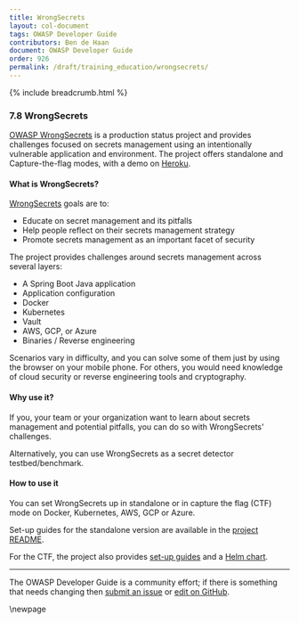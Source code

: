 ```yaml
---
title: WrongSecrets
layout: col-document
tags: OWASP Developer Guide
contributors: Ben de Haan 
document: OWASP Developer Guide
order: 926
permalink: /draft/training_education/wrongsecrets/
---
```


{% include breadcrumb.html %}

### 7.8 WrongSecrets

[OWASP WrongSecrets][wrongsecrets-project] is a production status project
and provides challenges focused on secrets management using an intentionally vulnerable application and environment.
The project offers standalone and Capture-the-flag modes, with a demo on [Heroku][heroku].

#### What is WrongSecrets?

[WrongSecrets][wrongsecrets] goals are to:

- Educate on secret management and its pitfalls
- Help people reflect on their secrets management strategy
- Promote secrets management as an important facet of security

The project provides challenges around secrets management across several layers:

- A Spring Boot Java application
- Application configuration
- Docker
- Kubernetes
- Vault
- AWS, GCP, or Azure
- Binaries / Reverse engineering

Scenarios vary in difficulty, and you can solve some of them just by using the browser on your mobile phone.
For others, you would need knowledge of cloud security or reverse engineering tools and cryptography.

#### Why use it?

If you, your team or your organization want to learn about secrets management and potential pitfalls,
you can do so with WrongSecrets' challenges.

Alternatively, you can use WrongSecrets as a secret detector testbed/benchmark.

#### How to use it

You can set WrongSecrets up in standalone or in capture the flag (CTF) mode on Docker, Kubernetes, AWS, GCP or Azure.

Set-up guides for the standalone version are available in the [project README][readme].

For the CTF, the project also provides [set-up guides][ctf] and a [Helm chart][helm].

---

The OWASP Developer Guide is a community effort; if there is something that needs changing
then [submit an issue][issue0908] or [edit on GitHub][edit0908].

[ctf]: https://github.com/OWASP/wrongsecrets/blob/master/ctf-instructions.md
[edit0908]: https://github.com/OWASP/www-project-developer-guide/blob/main/draft/09-training-education/08-wrongsecrets.md
[helm]: https://owasp.org/wrongsecrets-ctf-party/
[heroku]: https://wrongsecrets.herokuapp.com/
[issue0908]: https://github.com/OWASP/www-project-developer-guide/issues/new?labels=content&template=request.md&title=Update:%2009-training-education/08-wrongsecrets
[readme]: https://github.com/OWASP/wrongsecrets/blob/master/README.md
[wrongsecrets]: https://github.com/OWASP/wrongsecrets
[wrongsecrets-project]: https://owasp.org/www-project-wrongsecrets/

\newpage
